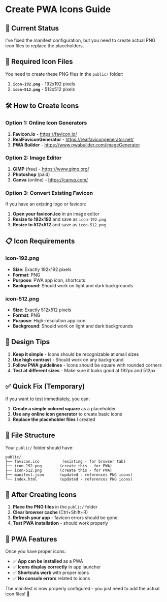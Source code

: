 # Create PWA Icons Guide

## 🎯 **Current Status**

I've fixed the manifest configuration, but you need to create actual PNG icon files to replace the placeholders.

## 📁 **Required Icon Files**

You need to create these PNG files in the `public/` folder:

1. **`icon-192.png`** - 192x192 pixels
2. **`icon-512.png`** - 512x512 pixels

## 🛠️ **How to Create Icons**

### Option 1: Online Icon Generators
1. **Favicon.io** - https://favicon.io/
2. **RealFaviconGenerator** - https://realfavicongenerator.net/
3. **PWA Builder** - https://www.pwabuilder.com/imageGenerator

### Option 2: Image Editor
1. **GIMP** (free) - https://www.gimp.org/
2. **Photoshop** (paid)
3. **Canva** (online) - https://canva.com/

### Option 3: Convert Existing Favicon
If you have an existing logo or favicon:
1. **Open your favicon.ico** in an image editor
2. **Resize to 192x192** and save as `icon-192.png`
3. **Resize to 512x512** and save as `icon-512.png`

## 📋 **Icon Requirements**

### icon-192.png
- **Size**: Exactly 192x192 pixels
- **Format**: PNG
- **Purpose**: PWA app icon, shortcuts
- **Background**: Should work on light and dark backgrounds

### icon-512.png
- **Size**: Exactly 512x512 pixels
- **Format**: PNG
- **Purpose**: High-resolution app icon
- **Background**: Should work on light and dark backgrounds

## 🎨 **Design Tips**

1. **Keep it simple** - Icons should be recognizable at small sizes
2. **Use high contrast** - Should work on any background
3. **Follow PWA guidelines** - Icons should be square with rounded corners
4. **Test at different sizes** - Make sure it looks good at 192px and 512px

## ✅ **Quick Fix (Temporary)**

If you want to test immediately, you can:

1. **Create a simple colored square** as a placeholder
2. **Use any online icon generator** to create basic icons
3. **Replace the placeholder files** I created

## 🔧 **File Structure**

Your `public/` folder should have:
```
public/
├── favicon.ico          (existing - for browser tab)
├── icon-192.png        (create this - for PWA)
├── icon-512.png        (create this - for PWA)
├── manifest.json       (updated - references PNG icons)
└── index.html          (updated - references PNG icons)
```

## 🚀 **After Creating Icons**

1. **Place the PNG files** in the `public/` folder
2. **Clear browser cache** (Ctrl+Shift+R)
3. **Refresh your app** - favicon errors should be gone
4. **Test PWA installation** - should work properly

## 📱 **PWA Features**

Once you have proper icons:
- ✅ **App can be installed** as a PWA
- ✅ **Icons display correctly** in app launcher
- ✅ **Shortcuts work** with proper icons
- ✅ **No console errors** related to icons

The manifest is now properly configured - you just need to add the actual icon files! 🎉 
